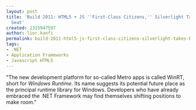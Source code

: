 ```yaml
---
layout: post
title: 'Build 2011: HTML5 + JS ''First-Class Citizens,'' Silverlight Takes a Back
  Seat'
created: 1315947597
author: lior.kanfi
permalink: build-2011-html5-js-first-class-citizens-silverlight-takes-back-seat
tags:
- .NET
- Application Frameworks
- Javascript HTML5
---
```

<p>&quot;The new development platform for so-called Metro apps is called WinRT, short for <i>Windows Runtime</i>.   Its name suggests its potential future place as the principal runtime  library for Windows.  Developers who have already embraced the .NET  Framework may find themselves shifting positions to make room.&quot;</p>
